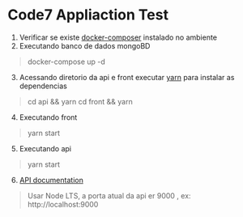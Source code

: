 # Code7 Appliaction Test

1. Verificar se existe [docker-composer](https://docs.docker.com/compose/install/) instalado no ambiente   
2. Executando banco de dados mongoBD 
> docker-compose up -d
3. Acessando diretorio da api e front executar [yarn](https://yarnpkg.com/getting-started/install) para instalar as dependencias 
> cd api && yarn 
> cd front && yarn 
4. Executando front 
> yarn start
5. Executando api 
> yarn start
6. [API documentation](https://app.swaggerhub.com/apis/sousaprogramador/code7/1.0.0#/user/createUser)

> Usar Node LTS, a porta atual da api er 9000 , ex: http://localhost:9000
